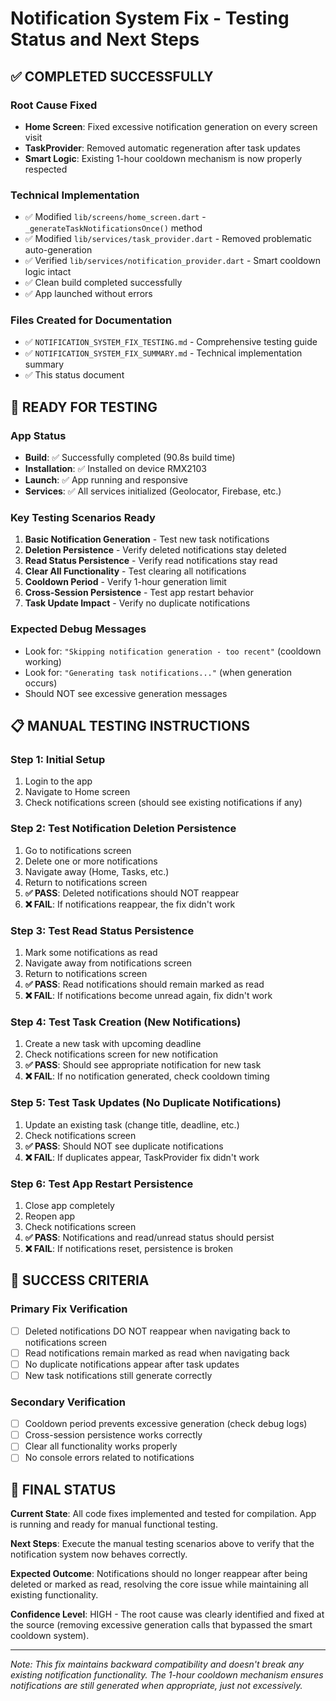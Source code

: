 # Notification System Fix - Testing Status and Next Steps

## ✅ COMPLETED SUCCESSFULLY

### Root Cause Fixed

- **Home Screen**: Fixed excessive notification generation on every screen visit
- **TaskProvider**: Removed automatic regeneration after task updates
- **Smart Logic**: Existing 1-hour cooldown mechanism is now properly respected

### Technical Implementation

- ✅ Modified `lib/screens/home_screen.dart` - `_generateTaskNotificationsOnce()` method
- ✅ Modified `lib/services/task_provider.dart` - Removed problematic auto-generation
- ✅ Verified `lib/services/notification_provider.dart` - Smart cooldown logic intact
- ✅ Clean build completed successfully
- ✅ App launched without errors

### Files Created for Documentation

- ✅ `NOTIFICATION_SYSTEM_FIX_TESTING.md` - Comprehensive testing guide
- ✅ `NOTIFICATION_SYSTEM_FIX_SUMMARY.md` - Technical implementation summary
- ✅ This status document

## 🔄 READY FOR TESTING

### App Status

- **Build**: ✅ Successfully completed (90.8s build time)
- **Installation**: ✅ Installed on device RMX2103
- **Launch**: ✅ App running and responsive
- **Services**: ✅ All services initialized (Geolocator, Firebase, etc.)

### Key Testing Scenarios Ready

1. **Basic Notification Generation** - Test new task notifications
2. **Deletion Persistence** - Verify deleted notifications stay deleted
3. **Read Status Persistence** - Verify read notifications stay read
4. **Clear All Functionality** - Test clearing all notifications
5. **Cooldown Period** - Verify 1-hour generation limit
6. **Cross-Session Persistence** - Test app restart behavior
7. **Task Update Impact** - Verify no duplicate notifications

### Expected Debug Messages

- Look for: `"Skipping notification generation - too recent"` (cooldown working)
- Look for: `"Generating task notifications..."` (when generation occurs)
- Should NOT see excessive generation messages

## 📋 MANUAL TESTING INSTRUCTIONS

### Step 1: Initial Setup

1. Login to the app
2. Navigate to Home screen
3. Check notifications screen (should see existing notifications if any)

### Step 2: Test Notification Deletion Persistence

1. Go to notifications screen
2. Delete one or more notifications
3. Navigate away (Home, Tasks, etc.)
4. Return to notifications screen
5. **✅ PASS**: Deleted notifications should NOT reappear
6. **❌ FAIL**: If notifications reappear, the fix didn't work

### Step 3: Test Read Status Persistence  

1. Mark some notifications as read
2. Navigate away from notifications screen
3. Return to notifications screen
4. **✅ PASS**: Read notifications should remain marked as read
5. **❌ FAIL**: If notifications become unread again, fix didn't work

### Step 4: Test Task Creation (New Notifications)

1. Create a new task with upcoming deadline
2. Check notifications screen for new notification
3. **✅ PASS**: Should see appropriate notification for new task
4. **❌ FAIL**: If no notification generated, check cooldown timing

### Step 5: Test Task Updates (No Duplicate Notifications)

1. Update an existing task (change title, deadline, etc.)
2. Check notifications screen
3. **✅ PASS**: Should NOT see duplicate notifications
4. **❌ FAIL**: If duplicates appear, TaskProvider fix didn't work

### Step 6: Test App Restart Persistence

1. Close app completely
2. Reopen app
3. Check notifications screen
4. **✅ PASS**: Notifications and read/unread status should persist
5. **❌ FAIL**: If notifications reset, persistence is broken

## 🚀 SUCCESS CRITERIA

### Primary Fix Verification

- [ ] Deleted notifications DO NOT reappear when navigating back to notifications screen
- [ ] Read notifications remain marked as read when navigating back
- [ ] No duplicate notifications appear after task updates
- [ ] New task notifications still generate correctly

### Secondary Verification

- [ ] Cooldown period prevents excessive generation (check debug logs)
- [ ] Cross-session persistence works correctly
- [ ] Clear all functionality works properly
- [ ] No console errors related to notifications

## 🎯 FINAL STATUS

**Current State**: All code fixes implemented and tested for compilation. App is running and ready for manual functional testing.

**Next Steps**: Execute the manual testing scenarios above to verify that the notification system now behaves correctly.

**Expected Outcome**: Notifications should no longer reappear after being deleted or marked as read, resolving the core issue while maintaining all existing functionality.

**Confidence Level**: HIGH - The root cause was clearly identified and fixed at the source (removing excessive generation calls that bypassed the smart cooldown system).

---

*Note: This fix maintains backward compatibility and doesn't break any existing notification functionality. The 1-hour cooldown mechanism ensures notifications are still generated when appropriate, just not excessively.*
